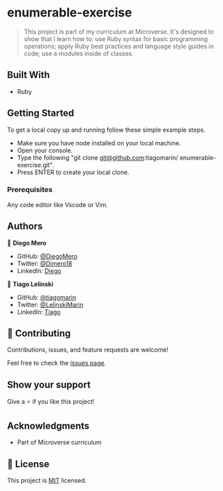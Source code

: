 # enumerable-exercise

> This project is part of my curriculum at Microverse. It's designed to show that I learn how to: use Ruby syntax for basic programming operations; apply Ruby best practices and language style guides in code; use a modules inside of classes. 

## Built With

- Ruby

## Getting Started

To get a local copy up and running follow these simple example steps.

- Make sure you have node installed on your local machine.
- Open your console.
- Type the following "git clone git@github.com:tiagomarin/
enumerable-exercise.git".
- Press ENTER to create your local clone.

### Prerequisites

Any code editor like Vscode or Vim.

## Authors

👤 **Diego Mero**

- GitHub: [@DiegoMero](https://github.com/DiegoMero)
- Twitter: [@Dimero18](https://twitter.com/Dimero18)
- LinkedIn: [Diego](https://www.linkedin.com/in/diego-mero/)

👤 **Tiago Lelinski**

- GitHub: [@tiagomarin](https://github.com/tiagomarin)
- Twitter: [@LelinskiMarin](https://twitter.com/LelinskiMarin)
- LinkedIn: [Tiago](https://www.linkedin.com/in/tiago-lelinski-marin/)

## 🤝 Contributing

Contributions, issues, and feature requests are welcome!

Feel free to check the [issues page](../../issues/).

## Show your support

Give a ⭐️ if you like this project!

## Acknowledgments

- Part of Microverse curriculum

## 📝 License

This project is [MIT](./LICENSE) licensed.